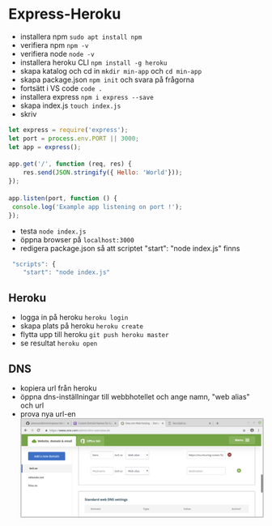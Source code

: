 # Express-Heroku

* installera npm ```sudo apt install npm```
* verifiera npm ```npm -v```
* verifiera node ```node -v```
* installera heroku CLI ```npm install -g heroku```
* skapa katalog och cd in ```mkdir min-app``` och ```cd min-app```
* skapa package.json ```npm init``` och svara på frågorna
* fortsätt i VS code ```code .```
* installera express ```npm i express --save```
* skapa index.js ```touch index.js```
* skriv 
```javascript
let express = require('express');
let port = process.env.PORT || 3000;
let app = express();

app.get('/', function (req, res) {
    res.send(JSON.stringify({ Hello: 'World'}));
});

app.listen(port, function () {
 console.log('Example app listening on port !');
});
```
* testa ```node index.js```
* öppna browser på ```localhost:3000```
* redigera package.json så att scriptet "start": "node index.js" finns 
```javascript
 "scripts": {
    "start": "node index.js"
```

## Heroku
* logga in på heroku ```heroku login```
* skapa plats på heroku ```heroku create```
* flytta upp till heroku ```git push heroku master```
* se resultat ```heroku open```

## DNS
* kopiera url från heroku
* öppna dns-inställningar till webbhotellet och ange namn, "web alias" och url
* prova nya url-en
![DNS inställningar](https://github.com/johansundstrom/express-heroku/blob/master/dns-pill.png)
